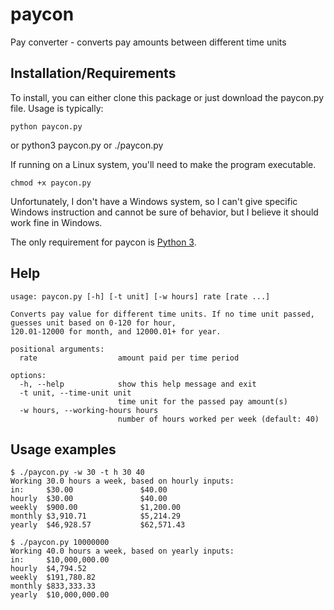 # paycon
Pay converter - converts pay amounts between different time units

## Installation/Requirements

To install, you can either clone this package or just download the paycon.py file.  Usage is typically:

    python paycon.py
or
    python3 paycon.py
or
    ./paycon.py

If running on a Linux system, you'll need to make the program executable.

    chmod +x paycon.py

Unfortunately, I don't have a Windows system, so I can't give specific Windows instruction and cannot be sure of behavior, but I believe it should work fine in Windows.

The only requirement for paycon is [Python 3](https://www.python.org/downloads/).

## Help

    usage: paycon.py [-h] [-t unit] [-w hours] rate [rate ...]
    
    Converts pay value for different time units. If no time unit passed, guesses unit based on 0-120 for hour,
    120.01-12000 for month, and 12000.01+ for year.
    
    positional arguments:
      rate                  amount paid per time period
    
    options:
      -h, --help            show this help message and exit
      -t unit, --time-unit unit
                            time unit for the passed pay amount(s)
      -w hours, --working-hours hours
                            number of hours worked per week (default: 40)

## Usage examples

    $ ./paycon.py -w 30 -t h 30 40
    Working 30.0 hours a week, based on hourly inputs:
    in:  	$30.00               $40.00
    hourly	$30.00               $40.00
    weekly	$900.00              $1,200.00
    monthly	$3,910.71            $5,214.29
    yearly	$46,928.57           $62,571.43

    $ ./paycon.py 10000000
    Working 40.0 hours a week, based on yearly inputs:
    in:  	$10,000,000.00
    hourly	$4,794.52
    weekly	$191,780.82
    monthly	$833,333.33
    yearly	$10,000,000.00
